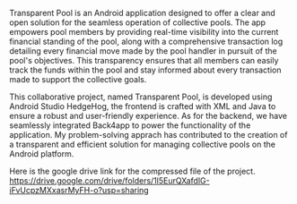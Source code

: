 Transparent Pool is an Android application designed to offer a clear and open solution for the seamless operation of collective pools. The app empowers pool members by providing real-time visibility into the current financial standing of the pool, along with a comprehensive transaction log detailing every financial move made by the pool handler in pursuit of the pool's objectives. This transparency ensures that all members can easily track the funds within the pool and stay informed about every transaction made to support the collective goals.

This collaborative project, named Transparent Pool, is developed using Android Studio HedgeHog, the frontend is crafted with XML and Java to ensure a robust and user-friendly experience. As for the backend, we have seamlessly integrated Back4app to power the functionality of the application. My problem-solving apprach has contributed to the creation of a transparent and efficient solution for managing collective pools on the Android platform.

Here is the google drive link for the compressed file of the project.
https://drive.google.com/drive/folders/1l5EurQXafdlG-iFvUcpzMXxasrMyFH-o?usp=sharing
